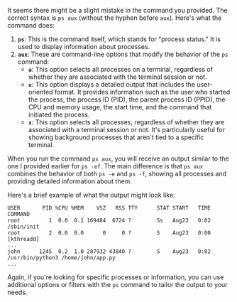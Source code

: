 It seems there might be a slight mistake in the command you provided. The correct syntax is `ps aux` (without the hyphen before `aux`). Here's what the command does:

1. **`ps`**: This is the command itself, which stands for "process status." It is used to display information about processes.
2. **`aux`**: These are command-line options that modify the behavior of the `ps` command:
   - **`a`**: This option selects all processes on a terminal, regardless of whether they are associated with the terminal session or not.
   - **`u`**: This option displays a detailed output that includes the user-oriented format. It provides information such as the user who started the process, the process ID (PID), the parent process ID (PPID), the CPU and memory usage, the start time, and the command that initiated the process.
   - **`x`**: This option selects all processes, regardless of whether they are associated with a terminal session or not. It's particularly useful for showing background processes that aren't tied to a specific terminal.

When you run the command `ps aux`, you will receive an output similar to the one I provided earlier for `ps -ef`. The main difference is that `ps aux` combines the behavior of both `ps -e` and `ps -f`, showing all processes and providing detailed information about them.

Here's a brief example of what the output might look like:

```
USER       PID %CPU %MEM    VSZ   RSS TTY      STAT START   TIME COMMAND
root         1  0.0  0.1 169484  6724 ?        Ss   Aug23   0:02 /sbin/init
root         2  0.0  0.0      0     0 ?        S    Aug23   0:00 [kthreadd]
...
john      1245  0.2  1.0 287932 43840 ?        S    Aug23   0:02 /usr/bin/python3 /home/john/app.py
...
```

Again, if you're looking for specific processes or information, you can use additional options or filters with the `ps` command to tailor the output to your needs.